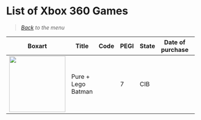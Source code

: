 # List of Xbox 360 Games


> *[Back](../games.md) to the menu*


| Boxart | Title | Code | PEGI | State | Date of purchase | Score Metacritic | Description |  
| --- | --- | --- | --- | --- | --- | --- | --- |
| <img src="https://images.launchbox-app.com//241c5cbf-75e9-4e5a-9ff2-d16b59210594.jpg" width="150"> | Pure + Lego Batman | | 7 | CIB | | | Promo Bundle |
